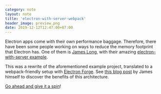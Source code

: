 ```yaml
---
category: note
layout: note
title: 'electron-with-server-webpack'
header_image: preview.png
date: 2019-12-12T12:47:00+07:00
---
```


Electron apps come with their own performance baggage. Therefore, there have been some people working on ways to reduce the memory footprint that Electron has. One of them is [James Long](https://twitter.com/jlongster), with their amazing [electron-with-server example](https://github.com/jlongster/electron-with-server-example).

This was a rewrite of the aforementioned example project, translated to a webpack-friendly setup with [Electron Forge](https://electronforge.io/). See [this blog post](https://jlongster.com/secret-of-good-electron-apps) by James himself to discover the benefits of this architecture.

[Go ahead and give it a spin](https://github.com/resir014/electron-with-server-webpack)!
